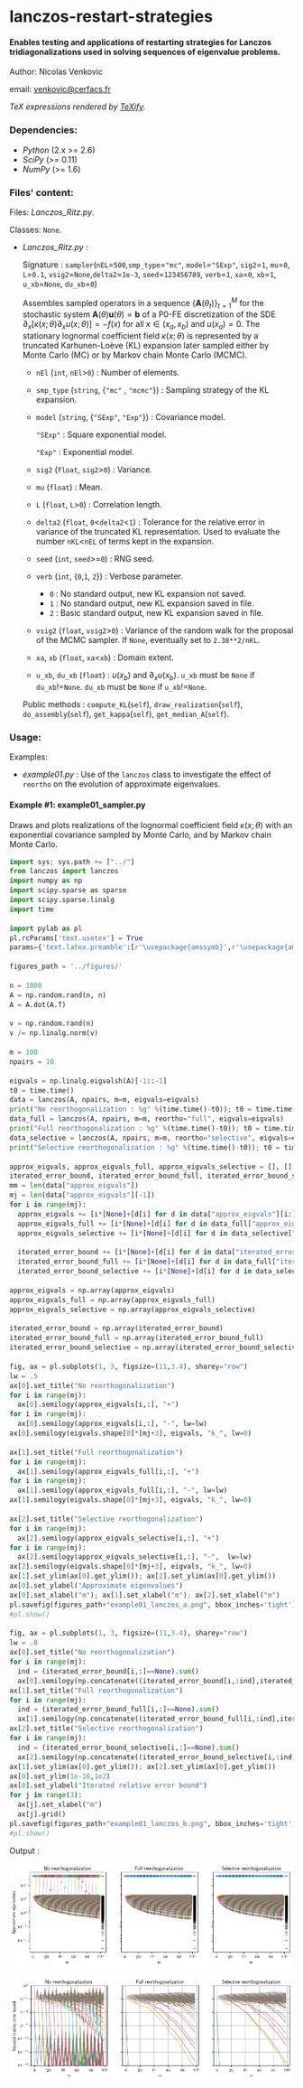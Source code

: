 # lanczos-restart-strategies

#### Enables testing and applications of restarting strategies for Lanczos tridiagonalizations used in solving sequences of eigenvalue problems.

Author: Nicolas Venkovic

email: [venkovic@cerfacs.fr](mailto:venkovic@cerfacs.fr)

_TeX expressions rendered by [TeXify](https://github.com/apps/texify)._

### Dependencies:

 - *Python* (2.x >= 2.6)
 - *SciPy* (>= 0.11)
 - *NumPy* (>= 1.6)

### Files' content:

Files: _Lanczos_Ritz.py_.

Classes: `None`.

- _Lanczos_Ritz.py_ : 

  Signature : `sampler`(`nEL`=`500`,`smp_type`=`"mc"`, `model`=`"SExp"`, `sig2`=`1`, `mu`=`0`, `L`=`0.1`, `vsig2`=`None`,`delta2`=`1e-3`, `seed`=`123456789`, `verb`=`1`, `xa`=`0`, `xb`=`1`, `u_xb`=`None`, `du_xb`=`0`)

  Assembles sampled operators in a sequence $\{\mathbf{A}(\theta_t)\}_{t=1}^M$ for the stochastic system $\mathbf{A}(\theta)\mathbf{u}(\theta)=\mathbf{b}$ of a P0-FE discretization of the SDE $\partial_x[\kappa(x;\theta)\partial_xu(x;\theta)]=-f(x)$ for all $x\in(x_a, x_b)$ and $u(x_a)=0$. The stationary lognormal coefficient field $\kappa(x;\theta)$ is represented by a truncated Karhunen-Loève (KL) expansion later sampled either by Monte Carlo (MC) or by Markov chain Monte Carlo (MCMC).

  - `nEl` (`int`, `nEl`>`0`) : Number of elements.

  - `smp_type` (`string`, {`"mc"` , `"mcmc"`}) : Sampling strategy of the KL expansion.

  - `model` (`string`, {`"SExp"`, `"Exp"`}) : Covariance model.

    `"SExp"` : Square exponential model.

    `"Exp"` : Exponential model.

  - `sig2` (`float`, `sig2`>`0`) : Variance.

  - `mu` (`float`) : Mean.

  - `L` (`float`, `L`>`0`) : Correlation length.

  - `delta2` (`float`, `0`<`delta2`<`1`) : Tolerance for the relative error in variance of the truncated KL representation. Used to evaluate the number `nKL`<`nEL` of terms kept in the expansion.

  - `seed` (`int`, `seed`>=`0`) : RNG seed.

  - `verb` (`int`, {`0`,`1`, `2`}) : Verbose parameter.

    - `0` : No standard output, new KL expansion not saved.
    - `1` : No standard output, new KL expansion saved in file.
    - `2` : Basic standard output, new KL expansion saved in file.

  - `vsig2` (`float`, `vsig2`>`0`) : Variance of the random walk for the proposal of the MCMC sampler. If `None`, eventually set to `2.38**2/nKL`.

  - `xa`, `xb` (`float`, `xa`<`xb`) : Domain extent.

  - `u_xb`, `du_xb` (`float`) : $u(x_b)$ and $\partial_xu(x_b)$. `u_xb` must be `None` if `du_xb`!=`None`. `du_xb` must be `None` if `u_xb`!=`None`.


  Public methods : `compute_KL`(`self`), `draw_realization`(`self`), `do_assembly`(`self`), `get_kappa`(`self`), `get_median_A`(`self`).


### Usage:

Examples:

- _example01.py_ : Use of the `lanczos` class to investigate the effect of `reortho` on the evolution of approximate eigenvalues.

#### Example #1: example01_sampler.py

Draws and plots realizations of the lognormal coefficient field $\kappa(x;\theta)$ with an exponential covariance sampled by Monte Carlo, and by Markov chain Monte Carlo.  

```python
import sys; sys.path += ["../"]
from lanczos import lanczos
import numpy as np 
import scipy.sparse as sparse
import scipy.sparse.linalg
import time

import pylab as pl 
pl.rcParams['text.usetex'] = True
params={'text.latex.preamble':[r'\usepackage{amssymb}',r'\usepackage{amsmath}']}

figures_path = '../figures/'

n = 1000
A = np.random.rand(n, n)
A = A.dot(A.T)

v = np.random.rand(n)
v /= np.linalg.norm(v)

m = 100
npairs = 10

eigvals = np.linalg.eigvalsh(A)[-1::-1]
t0 = time.time()
data = lanczos(A, npairs, m=m, eigvals=eigvals)
print("No reorthogonalization : %g" %(time.time()-t0)); t0 = time.time()
data_full = lanczos(A, npairs, m=m, reortho="full", eigvals=eigvals)
print("Full reorthogonalization : %g" %(time.time()-t0)); t0 = time.time()
data_selective = lanczos(A, npairs, m=m, reortho="selective", eigvals=eigvals)
print("Selective reorthogonalization : %g" %(time.time()-t0)); t0 = time.time()

approx_eigvals, approx_eigvals_full, approx_eigvals_selective = [], [], []
iterated_error_bound, iterated_error_bound_full, iterated_error_bound_selective = [], [], []
mm = len(data["approx_eigvals"])
mj = len(data["approx_eigvals"][-1])
for i in range(mj):
  approx_eigvals += [i*[None]+[d[i] for d in data["approx_eigvals"][i:]]]
  approx_eigvals_full += [i*[None]+[d[i] for d in data_full["approx_eigvals"][i:]]]
  approx_eigvals_selective += [i*[None]+[d[i] for d in data_selective["approx_eigvals"][i:]]]

  iterated_error_bound += [i*[None]+[d[i] for d in data["iterated_error_bound"][i:]]]
  iterated_error_bound_full += [i*[None]+[d[i] for d in data_full["iterated_error_bound"][i:]]]
  iterated_error_bound_selective += [i*[None]+[d[i] for d in data_selective["iterated_error_bound"][i:]]]

approx_eigvals = np.array(approx_eigvals)
approx_eigvals_full = np.array(approx_eigvals_full)
approx_eigvals_selective = np.array(approx_eigvals_selective)

iterated_error_bound = np.array(iterated_error_bound)
iterated_error_bound_full = np.array(iterated_error_bound_full)
iterated_error_bound_selective = np.array(iterated_error_bound_selective)

fig, ax = pl.subplots(1, 3, figsize=(11,3.4), sharey="row")
lw = .5
ax[0].set_title("No reorthogonalization")
for i in range(mj):
  ax[0].semilogy(approx_eigvals[i,:], "+")
for i in range(mj):
  ax[0].semilogy(approx_eigvals[i,:], "-", lw=lw)
ax[0].semilogy(eigvals.shape[0]*[mj+3], eigvals, "k_", lw=0)

ax[1].set_title("Full reorthogonalization")
for i in range(mj):
  ax[1].semilogy(approx_eigvals_full[i,:], "+")
for i in range(mj):
  ax[1].semilogy(approx_eigvals_full[i,:], "-", lw=lw)
ax[1].semilogy(eigvals.shape[0]*[mj+3], eigvals, "k_", lw=0)

ax[2].set_title("Selective reorthogonalization")
for i in range(mj):
  ax[2].semilogy(approx_eigvals_selective[i,:], "+")
for i in range(mj):
  ax[2].semilogy(approx_eigvals_selective[i,:], "-",  lw=lw)
ax[2].semilogy(eigvals.shape[0]*[mj+3], eigvals, "k_", lw=0)
ax[1].set_ylim(ax[0].get_ylim()); ax[2].set_ylim(ax[0].get_ylim())
ax[0].set_ylabel("Approximate eigenvalues")
ax[0].set_xlabel("m"); ax[1].set_xlabel("m"); ax[2].set_xlabel("m")
pl.savefig(figures_path+"example01_lanczos_a.png", bbox_inches='tight')
#pl.show()

fig, ax = pl.subplots(1, 3, figsize=(11,3.4), sharey="row")
lw = .8
ax[0].set_title("No reorthogonalization")
for i in range(mj):
  ind = (iterated_error_bound[i,:]==None).sum()
  ax[0].semilogy(np.concatenate((iterated_error_bound[i,:ind],iterated_error_bound[i,ind:]/approx_eigvals[i,ind:])), "-", lw=lw)
ax[1].set_title("Full reorthogonalization")
for i in range(mj):
  ind = (iterated_error_bound_full[i,:]==None).sum()
  ax[1].semilogy(np.concatenate((iterated_error_bound_full[i,:ind],iterated_error_bound_full[i,ind:]/approx_eigvals_full[i,ind:])), "-", lw=lw)
ax[2].set_title("Selective reorthogonalization")
for i in range(mj):
  ind = (iterated_error_bound_selective[i,:]==None).sum()
  ax[2].semilogy(np.concatenate((iterated_error_bound_selective[i,:ind],iterated_error_bound_selective[i,ind:]/approx_eigvals_selective[i,ind:])), "-", lw=lw)
ax[1].set_ylim(ax[0].get_ylim()); ax[2].set_ylim(ax[0].get_ylim())
ax[0].set_ylim(1e-16,1e2)
ax[0].set_ylabel("Iterated relative error bound")
for j in range(3):
  ax[j].set_xlabel("m")
  ax[j].grid()
pl.savefig(figures_path+"example01_lanczos_b.png", bbox_inches='tight')
#pl.show()
```

Output :

![example01_lanczos_a](./figures/example01_lanczos_a.png)

![example01_lanczos_b](./figures/example01_lanczos_b.png)
